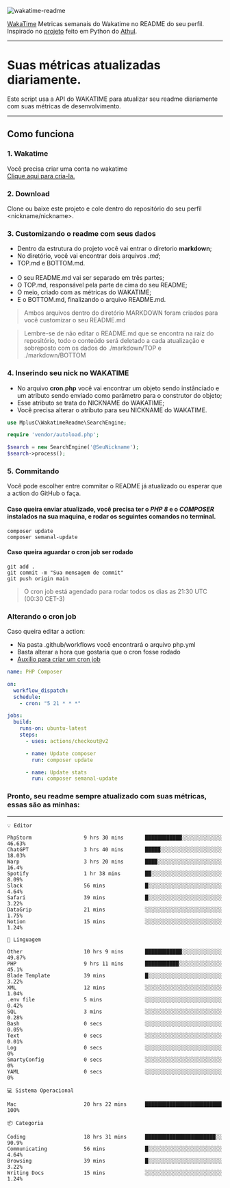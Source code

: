 ![wakatime-readme](https://socialify.git.ci/bymatheus/wakatime-readme/image?description=1&descriptionEditable=M%C3%A9tricas%20semanais%20do%20Wakatime%20no%20seu%20README%20de%20perfil.&font=KoHo&forks=1&language=1&owner=1&pattern=Signal&stargazers=1&theme=Dark)

[WakaTime](https://wakatime.com) Metricas semanais do Wakatime no README do seu perfil. <br>
Inspirado no [projeto](https://github.com/athul/waka-readme) feito em Python do [Athul](https://github.com/athul).
___

# Suas métricas atualizadas diariamente.
Este script usa a API do WAKATIME para atualizar seu readme diariamente com suas métricas de desenvolvimento.

___

## Como funciona

### 1. Wakatime
Você precisa criar uma conta no wakatime <br>
[Clique aqui para cria-la.](https://wakatime.com) 

### 2. Download
Clone ou baixe este projeto e cole dentro do repositório do seu perfil <nickname/nickname>.

### 3. Customizando o readme com seus dados
- Dentro da estrutura do projeto você vai entrar o diretorio **markdown**;  
- No diretório, você vai encontrar dois arquivos *.md*;
- TOP.md e BOTTOM.md.
<br><br>
- O seu README.md vai ser separado em três partes; 
- O TOP.md, responsável pela parte de cima do seu README;
- O meio, criado com as métricas do WAKATIME;
- E o BOTTOM.md, finalizando o arquivo README.md.<br>

> Ambos arquivos dentro do diretório MARKDOWN foram criados para você customizar o seu README.md

> Lembre-se de não editar o README.md que se encontra na raiz do repositório, todo o conteúdo será deletado a cada atualização e sobreposto com os dados do ./markdown/TOP e ./markdown/BOTTOM

### 4. Inserindo seu nick no WAKATIME
- No arquivo **cron.php** você vai encontrar um objeto sendo instânciado e um atributo sendo enviado como parâmetro para o construtor do objeto;
- Esse atributo se trata do NICKNAME do WAKATIME;
- Você precisa alterar o atributo para seu NICKNAME do WAKATIME.

```php
use MplusC\WakatimeReadme\SearchEngine;

require 'vendor/autoload.php';

$search = new SearchEngine('@SeuNickname');
$search->process();
```

### 5. Commitando
Você pode escolher entre commitar o README já atualizado ou esperar que a action do GitHub o faça. <br>

#### Caso queira enviar atualizado, você precisa ter o *PHP 8* e o *COMPOSER* instalados na sua maquina, e rodar os seguintes comandos no terminal.
```composer
composer update
composer semanal-update 
```

#### Caso queira aguardar o cron job ser rodado 
```git 
git add .
git commit -m "Sua mensagem de commit"
git push origin main
```

>O cron job está agendado para rodar todos os dias as 21:30 UTC (00:30 CET-3) 

### Alterando o cron job
Caso queira editar a action:

- Na pasta .github/workflows você encontrará o arquivo php.yml
- Basta alterar a hora que gostaria que o cron fosse rodado
- [Auxilio para criar um cron job](https://crontab.guru)

```yml
name: PHP Composer

on:
  workflow_dispatch:
  schedule:
    - cron: "5 21 * * *"

jobs:
  build:
    runs-on: ubuntu-latest
    steps:
      - uses: actions/checkout@v2

      - name: Update composer
        run: composer update

      - name: Update stats
        run: composer semanal-update
```

### Pronto, seu readme sempre atualizado com suas métricas, essas são as minhas:

___
```text
💡 Editor

PhpStorm                 9 hrs 30 mins       ████████████░░░░░░░░░░░░░     46.63%
ChatGPT                  3 hrs 40 mins       █████░░░░░░░░░░░░░░░░░░░░     18.03%
Warp                     3 hrs 20 mins       ████░░░░░░░░░░░░░░░░░░░░░      16.4%
Spotify                  1 hr 38 mins        ██░░░░░░░░░░░░░░░░░░░░░░░      8.09%
Slack                    56 mins             █░░░░░░░░░░░░░░░░░░░░░░░░      4.64%
Safari                   39 mins             █░░░░░░░░░░░░░░░░░░░░░░░░      3.22%
DataGrip                 21 mins             ░░░░░░░░░░░░░░░░░░░░░░░░░      1.75%
Notion                   15 mins             ░░░░░░░░░░░░░░░░░░░░░░░░░      1.24%
```
```text
💬 Linguagem

Other                    10 hrs 9 mins       ████████████░░░░░░░░░░░░░     49.87%
PHP                      9 hrs 11 mins       ███████████░░░░░░░░░░░░░░      45.1%
Blade Template           39 mins             █░░░░░░░░░░░░░░░░░░░░░░░░      3.22%
XML                      12 mins             ░░░░░░░░░░░░░░░░░░░░░░░░░      1.04%
.env file                5 mins              ░░░░░░░░░░░░░░░░░░░░░░░░░      0.42%
SQL                      3 mins              ░░░░░░░░░░░░░░░░░░░░░░░░░      0.28%
Bash                     0 secs              ░░░░░░░░░░░░░░░░░░░░░░░░░      0.05%
Text                     0 secs              ░░░░░░░░░░░░░░░░░░░░░░░░░      0.01%
Log                      0 secs              ░░░░░░░░░░░░░░░░░░░░░░░░░         0%
SmartyConfig             0 secs              ░░░░░░░░░░░░░░░░░░░░░░░░░         0%
YAML                     0 secs              ░░░░░░░░░░░░░░░░░░░░░░░░░         0%
```
```text
💻 Sistema Operacional

Mac                      20 hrs 22 mins      █████████████████████████       100%
```
```text
📦 Categoria

Coding                   18 hrs 31 mins      ███████████████████████░░      90.9%
Communicating            56 mins             █░░░░░░░░░░░░░░░░░░░░░░░░      4.64%
Browsing                 39 mins             █░░░░░░░░░░░░░░░░░░░░░░░░      3.22%
Writing Docs             15 mins             ░░░░░░░░░░░░░░░░░░░░░░░░░      1.24%
```
